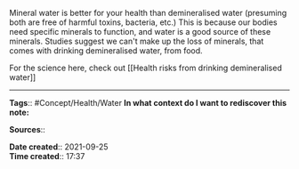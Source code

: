 Mineral water is better for your health than demineralised water (presuming both are free of harmful toxins, bacteria, etc.)
This is because our bodies need specific minerals to function, and water is a good source of these minerals. Studies suggest we can't make up the loss of minerals, that comes with drinking demineralised water, from food.

For the science here, check out
[[Health risks from drinking demineralised water]]


---
**Tags**:: #Concept/Health/Water
**In what context do I want to rediscover this note:**

**Sources**::

**Date created**:: 2021-09-25  
**Time created**:: 17:37